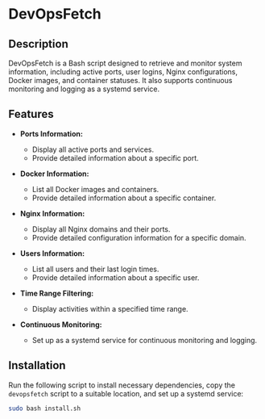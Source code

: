 # DevOpsFetch

## Description

DevOpsFetch is a Bash script designed to retrieve and monitor system information, including active ports, user logins, Nginx configurations, Docker images, and container statuses. It also supports continuous monitoring and logging as a systemd service.

## Features

- **Ports Information:**
  - Display all active ports and services.
  - Provide detailed information about a specific port.
  
- **Docker Information:**
  - List all Docker images and containers.
  - Provide detailed information about a specific container.
  
- **Nginx Information:**
  - Display all Nginx domains and their ports.
  - Provide detailed configuration information for a specific domain.
  
- **Users Information:**
  - List all users and their last login times.
  - Provide detailed information about a specific user.
  
- **Time Range Filtering:**
  - Display activities within a specified time range.
  
- **Continuous Monitoring:**
  - Set up as a systemd service for continuous monitoring and logging.

## Installation

Run the following script to install necessary dependencies, copy the `devopsfetch` script to a suitable location, and set up a systemd service:

```bash
sudo bash install.sh

